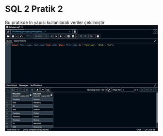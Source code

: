# SQL 2 Pratik 2
Bu pratikde In yapısı kullanılarak veriler çekilmiştir
![Örnek Resim](https://github.com/OsmanOzyasar/SQL_projects/blob/main/SQL_2/SQL2_Pratik_2/image(2).png)
